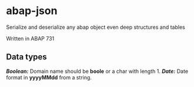 # abap-json
Serialize and deserialize any abap object even deep structures and tables

Written in ABAP 731

## Data types
***Boolean:***
Domain name should be **boole** or a char with length 1.
***Date:***
Date format in **yyyyMMdd** from a string.
